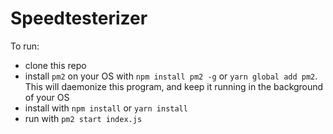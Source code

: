 # Speedtesterizer
To run:
- clone this repo
- install `pm2` on your OS with `npm install pm2 -g` or `yarn global add pm2`.  This will daemonize this program, and keep it running in the background of your OS
- install with `npm install` or `yarn install`
- run with `pm2 start index.js`